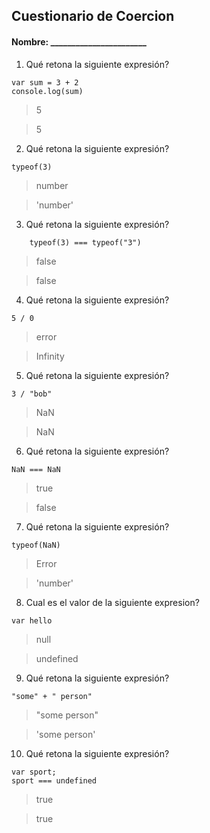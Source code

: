 ## Cuestionario de Coercion
#### Nombre: _______________________

1. Qué retona la siguiente expresión?
```
var sum = 3 + 2
console.log(sum)
```

> 5

> 5

2. Qué retona la siguiente expresión?
```
typeof(3)
```

> number

> 'number'

3. Qué retona la siguiente expresión?
```
    typeof(3) === typeof("3")
```
> false

> false

4. Qué retona la siguiente expresión?
```
5 / 0
```

> error

> Infinity

5. Qué retona la siguiente expresión?
```
3 / "bob"
```

> NaN

> NaN

6. Qué retona la siguiente expresión?
```
NaN === NaN
```

> true

> false

7. Qué retona la siguiente expresión?
```
typeof(NaN)
```

> Error

> 'number'

8. Cual es el valor de la siguiente expresion?
```
var hello
```

> null

> undefined

9. Qué retona la siguiente expresión?
```
"some" + " person"
```

> "some person"

> 'some person'

10. Qué retona la siguiente expresión?
```
var sport; 
sport === undefined
```

> true

> true


